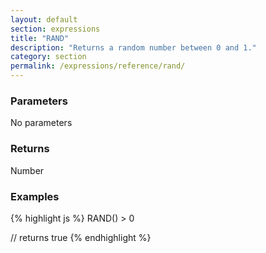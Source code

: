 ```yaml
---
layout: default
section: expressions
title: "RAND"
description: "Returns a random number between 0 and 1."
category: section
permalink: /expressions/reference/rand/
---
```


### Parameters

No parameters

### Returns

Number

### Examples

{% highlight js %}
RAND() > 0

// returns true
{% endhighlight %}